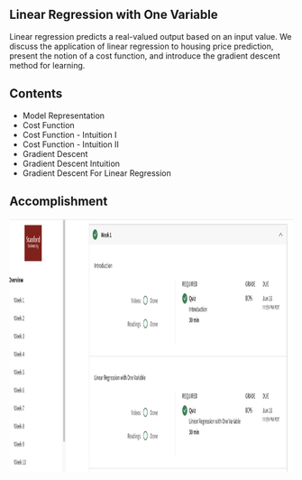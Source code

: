 ## Linear Regression with One Variable
Linear regression predicts a real-valued output based on an input value. We discuss the application of linear regression to housing price prediction, present the notion of a cost function, and introduce the gradient descent method for learning.
## Contents 
* Model Representation
* Cost Function
* Cost Function - Intuition I
* Cost Function - Intuition II
* Gradient Descent
* Gradient Descent Intuition
* Gradient Descent For Linear Regression
## Accomplishment
<img align='middle' src="../docs/ML.W1.1.png" width="1067" height="450">
